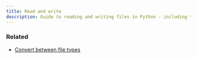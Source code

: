 ```yaml
---
title: Read and write
description: Guide to reading and writing files in Python - including text, JSON and CSVs
---
```


### Related

- [Convert between file types](https://michaelcurrin.github.io/code-cookbook/recipes/python/convert-data.html)
